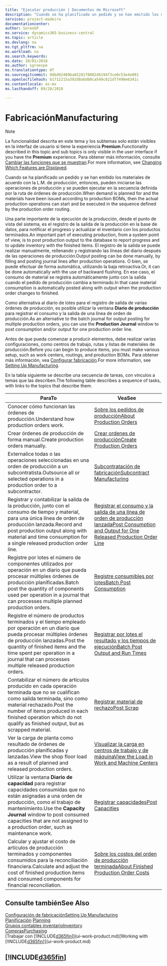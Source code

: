 ```yaml
---
title: "Ejecutar producción | Documentos de Microsoft"
description: "Cuando se ha planificado un pedido y se han emitido los materiales de acuerdo con la L.M. de producción, entonces, pueden iniciarse las operaciones de producción y se pueden ejecutar en la secuencia definida por la ruta de órdenes de producción."
services: project-madeira
documentationcenter: 
author: SorenGP
ms.service: dynamics365-business-central
ms.topic: article
ms.devlang: na
ms.tgt_pltfrm: na
ms.workload: na
ms.search.keywords: 
ms.date: 10/01/2018
ms.author: sgroespe
ms.translationtype: HT
ms.sourcegitcommit: 9dbd92409ba02281f008246194f3ce0c53e4e001
ms.openlocfilehash: b1712215a392d8abdb0ca549c621d77490e6341c
ms.contentlocale: es-mx
ms.lasthandoff: 09/28/2018

---
```

# <a name="manufacturing"></a><span data-ttu-id="1626b-103">Fabricación</span><span class="sxs-lookup"><span data-stu-id="1626b-103">Manufacturing</span></span>
> [!NOTE]
> <span data-ttu-id="1626b-104">La funcionalidad descrita en este tema y los subtemas solo están visibles en la interfaz de usuario si tiene la experiencia **Premium**.</span><span class="sxs-lookup"><span data-stu-id="1626b-104">Functionality described in this topic and sub topics is only visible in the user interface if you have the **Premium** experience.</span></span> <span data-ttu-id="1626b-105">Para obtener más información, consulte [Cambiar las funciones que se muestran](ui-experiences.md).</span><span class="sxs-lookup"><span data-stu-id="1626b-105">For more information, see [Changing Which Features are Displayed](ui-experiences.md).</span></span>

<span data-ttu-id="1626b-106">Cuando se ha planificado un pedido y se han emitido los materiales de acuerdo con la L.M. de producción, entonces, pueden iniciarse las operaciones de producción y se pueden ejecutar en la secuencia definida por la ruta de órdenes de producción.</span><span class="sxs-lookup"><span data-stu-id="1626b-106">When demand is planned for and the materials have been issued according to production BOMs, then the actual production operations can start and be executed in the sequence defined by the production order routing.</span></span>  

<span data-ttu-id="1626b-107">Una parte importante de la ejecución de la producción, desde el punto de vista del sistema, es el registro de la salida de la producción en la base de datos, para notificar el progreso y actualizar el inventario con los productos terminados.</span><span class="sxs-lookup"><span data-stu-id="1626b-107">An important part of executing production, from a system point of view, is to post production output to the database to report progress and to update inventory with the finished items.</span></span> <span data-ttu-id="1626b-108">El registro de la salida se puede realizar manualmente, rellenando y registrando las líneas del diario después de las operaciones de producción.</span><span class="sxs-lookup"><span data-stu-id="1626b-108">Output posting can be done manually, by filling and posting journal lines after production operations.</span></span> <span data-ttu-id="1626b-109">O bien, se puede efectuar de forma automática, utilizando la baja retroactiva.</span><span class="sxs-lookup"><span data-stu-id="1626b-109">Or, it can be done automatically with the use of backward flushing.</span></span> <span data-ttu-id="1626b-110">En ese caso, el consumo de material se registra automáticamente junto con la salida cuando el pedido de producción cambia a terminado.</span><span class="sxs-lookup"><span data-stu-id="1626b-110">In that case material consumption is automatically posted along with output when the production order changes to finished.</span></span>  

<span data-ttu-id="1626b-111">Como alternativa al diario de lotes para el registro de salida de varias órdenes de producción, es posible utilizar la ventana **Diario de producción** para registrar el consumo y la salida de una línea de orden de producción.</span><span class="sxs-lookup"><span data-stu-id="1626b-111">As an alternative to the batch journal for output posting for multiple production orders, you can use the **Production Journal** window to post consumption and/or output for one production order line.</span></span>

<span data-ttu-id="1626b-112">Antes de que pueda comenzar a producir elementos, debe realizar varias configuraciones, como centros de trabajo, rutas y listas de materiales de producción.</span><span class="sxs-lookup"><span data-stu-id="1626b-112">Before you can begin to produce items, you must make various setup, such as work centers, routings, and production BOMs.</span></span> <span data-ttu-id="1626b-113">Para obtener más información, vea [Configurar fabricación](production-configure-production-processes.md).</span><span class="sxs-lookup"><span data-stu-id="1626b-113">For more information, see [Setting Up Manufacturing](production-configure-production-processes.md).</span></span>

<span data-ttu-id="1626b-114">En la tabla siguiente se describe una secuencia de tareas, con vínculos a temas que las describen.</span><span class="sxs-lookup"><span data-stu-id="1626b-114">The following table describes a sequence of tasks, with links to the topics that describe them.</span></span>   

|<span data-ttu-id="1626b-115">**Para**</span><span class="sxs-lookup"><span data-stu-id="1626b-115">**To**</span></span>|<span data-ttu-id="1626b-116">**Vea**</span><span class="sxs-lookup"><span data-stu-id="1626b-116">**See**</span></span>|  
|------------|-------------|  
|<span data-ttu-id="1626b-117">Conocer cómo funcionan las órdenes de producción.</span><span class="sxs-lookup"><span data-stu-id="1626b-117">Understand how production orders work.</span></span>|[<span data-ttu-id="1626b-118">Sobre los pedidos de producción</span><span class="sxs-lookup"><span data-stu-id="1626b-118">About Production Orders</span></span>](production-about-production-orders.md)|
|<span data-ttu-id="1626b-119">Crear órdenes de producción de forma manual.</span><span class="sxs-lookup"><span data-stu-id="1626b-119">Create production orders manually.</span></span>|[<span data-ttu-id="1626b-120">Crear ordenes de producción</span><span class="sxs-lookup"><span data-stu-id="1626b-120">Create Production Orders</span></span>](production-how-to-create-production-orders.md)|
|<span data-ttu-id="1626b-121">Externalice todas o las operaciones seleccionadas en una orden de producción a un subcontratista.</span><span class="sxs-lookup"><span data-stu-id="1626b-121">Outsource all or selected operations in a production order to a subcontractor.</span></span>|[<span data-ttu-id="1626b-122">Subcontratación de fabricación</span><span class="sxs-lookup"><span data-stu-id="1626b-122">Subcontract Manufacturing</span></span>](production-how-to-subcontract-manufacturing.md)|
|<span data-ttu-id="1626b-123">Registrar y contabilizar la salida de la producción, junto con el consumo de tiempo y material, para una única línea de orden de producción lanzada.</span><span class="sxs-lookup"><span data-stu-id="1626b-123">Record and post production output along with material and time consumption for a single released production order line.</span></span>|[<span data-ttu-id="1626b-124">Registrar el consumo y la salida de una línea de orden de producción lanzada</span><span class="sxs-lookup"><span data-stu-id="1626b-124">Post Consumption and Output for One Released Production Order Line</span></span>](production-how-to-register-consumption-and-output.md)|  
|<span data-ttu-id="1626b-125">Registre por lotes el número de componentes utilizados por operación en un diario que pueda procesar múltiples órdenes de producción planificadas.</span><span class="sxs-lookup"><span data-stu-id="1626b-125">Batch post the quantity of components used per operation in a journal that can processes multiple planned production orders.</span></span>|[<span data-ttu-id="1626b-126">Registre consumibles por lotes</span><span class="sxs-lookup"><span data-stu-id="1626b-126">Batch Post Consumption</span></span>](production-how-to-post-consumption.md)|
|<span data-ttu-id="1626b-127">Registre el número de productos terminados y el tiempo empleado por operación en un diario que pueda procesar múltiples órdenes de producción lanzadas.</span><span class="sxs-lookup"><span data-stu-id="1626b-127">Post the quantity of finished items and the time spent per operation in a journal that can processes multiple released production orders.</span></span>|[<span data-ttu-id="1626b-128">Registrar por lotes el resultado y los tiempos de ejecución</span><span class="sxs-lookup"><span data-stu-id="1626b-128">Batch Post Output and Run Times</span></span>](production-how-to-post-output-quantity.md)|  
|<span data-ttu-id="1626b-129">Contabilizar el número de artículos producido en cada operación terminada que no se cualifican como salida terminada, sino como material rechazado.</span><span class="sxs-lookup"><span data-stu-id="1626b-129">Post the number of items produced in each finished operation which do not qualify as finished output, but as scrapped material.</span></span>|[<span data-ttu-id="1626b-130">Registrar material de rechazo</span><span class="sxs-lookup"><span data-stu-id="1626b-130">Post Scrap</span></span>](production-how-to-post-scrap.md)|
|<span data-ttu-id="1626b-131">Ver la carga de planta como resultado de órdenes de producción planificadas y lanzadas.</span><span class="sxs-lookup"><span data-stu-id="1626b-131">View the shop floor load as a result of planned and released production orders.</span></span>|[<span data-ttu-id="1626b-132">Visualizar la carga en centros de trabajo y de máquina</span><span class="sxs-lookup"><span data-stu-id="1626b-132">View the Load in Work and Machine Centers</span></span>](production-how-to-view-the-load-on-work-centers.md)|      
|<span data-ttu-id="1626b-133">Utilizar la ventana **Diario de capacidad** para registrar capacidades consumidas que no están asignadas a una orden de producción, como el trabajo de mantenimiento.</span><span class="sxs-lookup"><span data-stu-id="1626b-133">Use the **Capacity Journal** window to post consumed capacities that are not assigned to a production order, such as maintenance work.</span></span>|[<span data-ttu-id="1626b-134">Registrar capacidades</span><span class="sxs-lookup"><span data-stu-id="1626b-134">Post Capacities</span></span>](production-how-to-post-capacities.md)|  
|<span data-ttu-id="1626b-135">Calcular y ajustar el costo de artículos de producción terminados y componentes consumidos para la reconciliación financiera.</span><span class="sxs-lookup"><span data-stu-id="1626b-135">Calculate and adjust the cost of finished production items and consumed components for financial reconciliation.</span></span>|[<span data-ttu-id="1626b-136">Sobre los costos del orden de producción terminada</span><span class="sxs-lookup"><span data-stu-id="1626b-136">About Finished Production Order Costs</span></span>](finance-about-finished-production-order-costs.md)|  

## <a name="see-also"></a><span data-ttu-id="1626b-137">Consulte también</span><span class="sxs-lookup"><span data-stu-id="1626b-137">See Also</span></span>  
[<span data-ttu-id="1626b-138">Configuración de fabricación</span><span class="sxs-lookup"><span data-stu-id="1626b-138">Setting Up Manufacturing</span></span>](production-configure-production-processes.md)  
<span data-ttu-id="1626b-139">[Planificación](production-planning.md)    </span><span class="sxs-lookup"><span data-stu-id="1626b-139">[Planning](production-planning.md)    </span></span>  
[<span data-ttu-id="1626b-140">Grupos contables inventario</span><span class="sxs-lookup"><span data-stu-id="1626b-140">Inventory</span></span>](inventory-manage-inventory.md)  
[<span data-ttu-id="1626b-141">Compras</span><span class="sxs-lookup"><span data-stu-id="1626b-141">Purchasing</span></span>](purchasing-manage-purchasing.md)  
<span data-ttu-id="1626b-142">[Trabajar con [!INCLUDE[d365fin](includes/d365fin_md.md)]](ui-work-product.md)</span><span class="sxs-lookup"><span data-stu-id="1626b-142">[Working with [!INCLUDE[d365fin](includes/d365fin_md.md)]](ui-work-product.md)</span></span>

## [!INCLUDE[d365fin](includes/free_trial_md.md)]  

